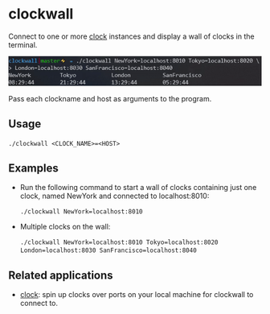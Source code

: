 # clockwall
Connect to one or more [clock](https://github.com/ulricksennick/tgpl-exercises/tree/master/ch8/clock)
instances and display a wall of clocks in the terminal.

![](img/clockwall.gif)

Pass each clockname and host as arguments to the program.

## Usage
``` 
./clockwall <CLOCK_NAME>=<HOST> 
```

## Examples
- Run the following command to start a wall of clocks containing just one 
clock, named NewYork and connected to localhost:8010:
    ```
    ./clockwall NewYork=localhost:8010
    ```

- Multiple clocks on the wall:
    ```
    ./clockwall NewYork=localhost:8010 Tokyo=localhost:8020 London=localhost:8030 SanFrancisco=localhost:8040
    ```

## Related applications
- [clock](https://github.com/ulricksennick/tgpl-exercises/tree/master/ch8/clock): spin up 
clocks over ports on your local machine for clockwall to connect to.
